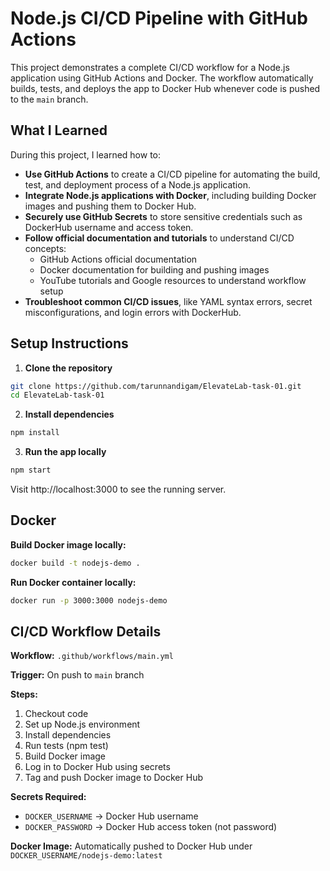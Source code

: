 # Node.js CI/CD Pipeline with GitHub Actions

This project demonstrates a complete CI/CD workflow for a Node.js application using GitHub Actions and Docker. 
The workflow automatically builds, tests, and deploys the app to Docker Hub whenever code is pushed to the `main` branch.

## What I Learned

During this project, I learned how to:

- **Use GitHub Actions** to create a CI/CD pipeline for automating the build, test, and deployment process of a Node.js application.
- **Integrate Node.js applications with Docker**, including building Docker images and pushing them to Docker Hub.
- **Securely use GitHub Secrets** to store sensitive credentials such as DockerHub username and access token.
- **Follow official documentation and tutorials** to understand CI/CD concepts:
  - GitHub Actions official documentation
  - Docker documentation for building and pushing images
  - YouTube tutorials and Google resources to understand workflow setup
- **Troubleshoot common CI/CD issues**, like YAML syntax errors, secret misconfigurations, and login errors with DockerHub.

## Setup Instructions

1. **Clone the repository**
```bash
git clone https://github.com/tarunnandigam/ElevateLab-task-01.git
cd ElevateLab-task-01
```

2. **Install dependencies**
```bash
npm install
```

3. **Run the app locally**
```bash
npm start
```
Visit http://localhost:3000 to see the running server.

## Docker

**Build Docker image locally:**
```bash
docker build -t nodejs-demo .
```

**Run Docker container locally:**
```bash
docker run -p 3000:3000 nodejs-demo
```

## CI/CD Workflow Details

**Workflow:** `.github/workflows/main.yml`

**Trigger:** On push to `main` branch

**Steps:**
1. Checkout code
2. Set up Node.js environment
3. Install dependencies
4. Run tests (npm test)
5. Build Docker image
6. Log in to Docker Hub using secrets
7. Tag and push Docker image to Docker Hub

**Secrets Required:**
- `DOCKER_USERNAME` → Docker Hub username
- `DOCKER_PASSWORD` → Docker Hub access token (not password)

**Docker Image:** Automatically pushed to Docker Hub under `DOCKER_USERNAME/nodejs-demo:latest`
